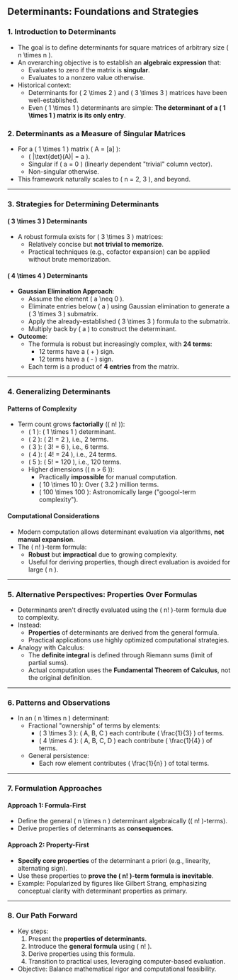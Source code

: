 ## Determinants: Foundations and Strategies

### 1. Introduction to Determinants
- The goal is to define determinants for square matrices of arbitrary size \( n \times n \).
- An overarching objective is to establish an **algebraic expression** that:
  - Evaluates to zero if the matrix is **singular**.
  - Evaluates to a nonzero value otherwise.
- Historical context:
  - Determinants for \( 2 \times 2 \) and \( 3 \times 3 \) matrices have been well-established.
  - Even \( 1 \times 1 \) determinants are simple: **The determinant of a \( 1 \times 1 \) matrix is its only entry**.

### 2. Determinants as a Measure of Singular Matrices
- For a \( 1 \times 1 \) matrix \( A = [a] \):
  - \( |\text{det}(A)| = a \).
  - Singular if \( a = 0 \) (linearly dependent "trivial" column vector).
  - Non-singular otherwise.
- This framework naturally scales to \( n = 2, 3 \), and beyond.

---

### 3. Strategies for Determining Determinants
#### \( 3 \times 3 \) Determinants
- A robust formula exists for \( 3 \times 3 \) matrices:
  - Relatively concise but **not trivial to memorize**.
  - Practical techniques (e.g., cofactor expansion) can be applied without brute memorization.

#### \( 4 \times 4 \) Determinants
- **Gaussian Elimination Approach**:
  - Assume the element \( a \neq 0 \).
  - Eliminate entries below \( a \) using Gaussian elimination to generate a \( 3 \times 3 \) submatrix.
  - Apply the already-established \( 3 \times 3 \) formula to the submatrix.
  - Multiply back by \( a \) to construct the determinant.
- **Outcome**:
  - The formula is robust but increasingly complex, with **24 terms**:
    - 12 terms have a \( + \) sign.
    - 12 terms have a \( - \) sign.
  - Each term is a product of **4 entries** from the matrix.

---

### 4. Generalizing Determinants
#### Patterns of Complexity
- Term count grows **factorially** (\( n! \)):
  - \( 1 \): \( 1 \times 1 \) determinant.
  - \( 2 \): \( 2! = 2 \), i.e., 2 terms.
  - \( 3 \): \( 3! = 6 \), i.e., 6 terms.
  - \( 4 \): \( 4! = 24 \), i.e., 24 terms.
  - \( 5 \): \( 5! = 120 \), i.e., 120 terms.
  - Higher dimensions (\( n > 6 \)):
    - Practically **impossible** for manual computation.
    - \( 10 \times 10 \): Over \( 3.2 \) million terms.
    - \( 100 \times 100 \): Astronomically large ("googol-term complexity").

#### Computational Considerations
- Modern computation allows determinant evaluation via algorithms, **not manual expansion**.
- The \( n! \)-term formula:
  - **Robust** but **impractical** due to growing complexity.
  - Useful for deriving properties, though direct evaluation is avoided for large \( n \).

---

### 5. Alternative Perspectives: Properties Over Formulas
- Determinants aren't directly evaluated using the \( n! \)-term formula due to complexity.
- Instead:
  - **Properties** of determinants are derived from the general formula.
  - Practical applications use highly optimized computational strategies.
- Analogy with Calculus:
  - The **definite integral** is defined through Riemann sums (limit of partial sums).
  - Actual computation uses the **Fundamental Theorem of Calculus**, not the original definition.

---

### 6. Patterns and Observations
- In an \( n \times n \) determinant:
  - Fractional "ownership" of terms by elements:
    - \( 3 \times 3 \): \( A, B, C \) each contribute \( \frac{1}{3} \) of terms.
    - \( 4 \times 4 \): \( A, B, C, D \) each contribute \( \frac{1}{4} \) of terms.
  - General persistence:
    - Each row element contributes \( \frac{1}{n} \) of total terms.

---

### 7. Formulation Approaches
#### Approach 1: Formula-First
- Define the general \( n \times n \) determinant algebraically (\( n! \)-terms).
- Derive properties of determinants as **consequences**.

#### Approach 2: Property-First  
- **Specify core properties** of the determinant a priori (e.g., linearity, alternating sign).
- Use these properties to **prove the \( n! \)-term formula is inevitable**.
- Example: Popularized by figures like Gilbert Strang, emphasizing conceptual clarity with determinant properties as primary.

---

### 8. Our Path Forward
- Key steps:
  1. Present the **properties of determinants**.
  2. Introduce the **general formula** using \( n! \).
  3. Derive properties using this formula.
  4. Transition to practical uses, leveraging computer-based evaluation.
- Objective: Balance mathematical rigor and computational feasibility.

